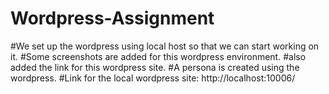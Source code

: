 # Wordpress-Assignment
#We set up the wordpress using local host so that we can start working on it.
#Some screenshots are added for this wordpress environment.
#also added the link for this wordpress site.
#A persona is created using the wordpress.
#Link for the local wordpress site: http://localhost:10006/
